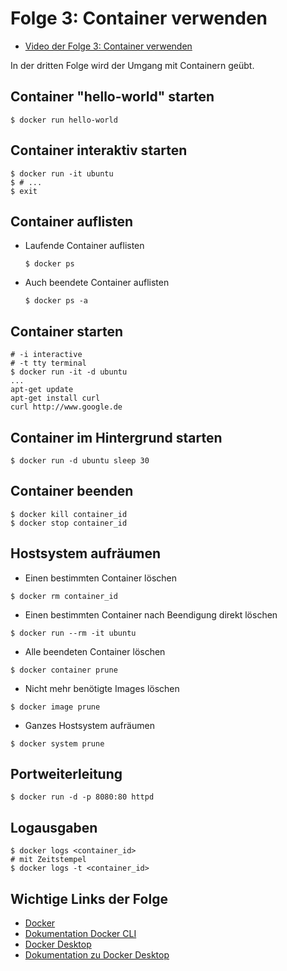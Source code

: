 # Folge 3: Container verwenden

- [Video der Folge 3: Container verwenden](https://www.youtube.com/watch?v=UxPm7IO9pP0)

In der dritten Folge wird der Umgang mit Containern geübt.

## Container "hello-world" starten

```shell
$ docker run hello-world
```

## Container interaktiv starten

```shell
$ docker run -it ubuntu
$ # ...
$ exit
```

## Container auflisten

- Laufende Container auflisten
  ```shell
  $ docker ps
  ```

- Auch beendete Container auflisten
  ```shell
  $ docker ps -a
  ```

## Container starten

```shell
# -i interactive
# -t tty terminal
$ docker run -it -d ubuntu
...
apt-get update
apt-get install curl
curl http://www.google.de
```

## Container im Hintergrund starten

```shell
$ docker run -d ubuntu sleep 30
```

## Container beenden

```shell
$ docker kill container_id
$ docker stop container_id
```

## Hostsystem aufräumen

- Einen bestimmten Container löschen

```shell
$ docker rm container_id
```

- Einen bestimmten Container nach Beendigung direkt löschen

```shell
$ docker run --rm -it ubuntu
```

- Alle beendeten Container löschen

```shell
$ docker container prune
```

- Nicht mehr benötigte Images löschen

```shell
$ docker image prune
```

- Ganzes Hostsystem aufräumen

```shell
$ docker system prune
```

## Portweiterleitung

```shell
$ docker run -d -p 8080:80 httpd
```

## Logausgaben

```shell
$ docker logs <container_id>
# mit Zeitstempel
$ docker logs -t <container_id>
```

## Wichtige Links der Folge

- [Docker](https://docker.com)
- [Dokumentation Docker CLI](https://docs.docker.com/engine/reference/commandline/cli/)
- [Docker Desktop](https://www.docker.com/products/docker-desktop)
- [Dokumentation zu Docker Desktop](https://docs.docker.com/desktop)
